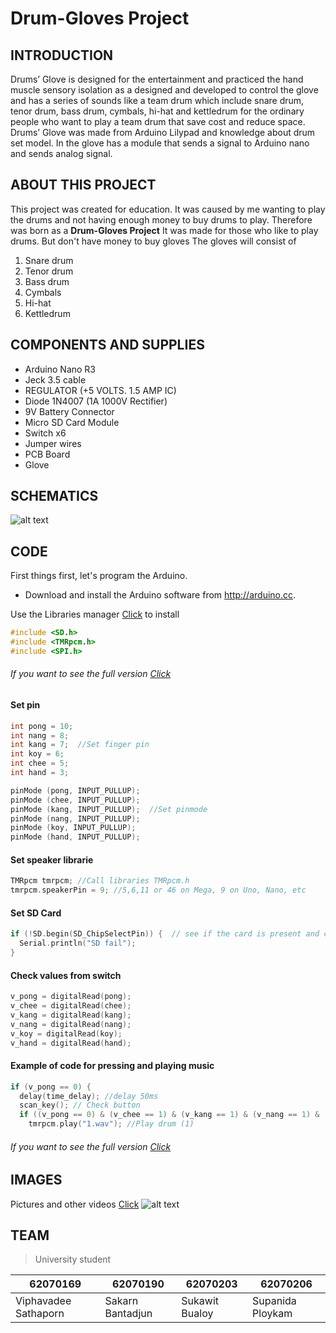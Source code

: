 # Drum-Gloves Project

## INTRODUCTION

  Drums’ Glove is designed for the entertainment and practiced the hand muscle sensory isolation as a designed and developed to control the glove and has a series of sounds like a team drum which include snare drum, tenor drum, bass drum, cymbals, hi-hat and kettledrum for the ordinary people who want to play a team drum that save cost and reduce space. Drums’ Glove was made from Arduino Lilypad and knowledge about drum set model. In the glove has a module that sends a signal to Arduino nano and sends analog signal.

## ABOUT THIS PROJECT
  
  This project was created for education.
It was caused by me wanting to play the drums and not having enough money to buy drums to play. Therefore was born as a
**Drum-Gloves Project** It was made for those who like to play drums. But don't have money to buy gloves The gloves will consist of
1. Snare drum 
2. Tenor drum 
3. Bass drum 
4. Cymbals 
5. Hi-hat 
6. Kettledrum

## COMPONENTS AND SUPPLIES

  - Arduino Nano R3
  - Jeck 3.5 cable
  - REGULATOR (+5 VOLTS. 1.5 AMP IC)
  - Diode 1N4007 (1A 1000V Rectifier)
  - 9V Battery Connector 
  - Micro SD Card Module
  - Switch x6
  - Jumper wires
  - PCB Board
  - Glove
  
  ## SCHEMATICS
  
  ![alt text](https://raw.githubusercontent.com/macsakarn/Drum-Gloves/master/Media/Images/Schematic.jpg "SCHEMATICS")
  
  ## CODE
  First things first, let's program the Arduino.
  - Download and install the Arduino software from http://arduino.cc.
  
  Use the Libraries manager [Click](https://github.com/macsakarn/Drum-Gloves/tree/master/Code/Libraries) to install
  ```c
  #include <SD.h>
  #include <TMRpcm.h>
  #include <SPI.h>
  ```
  ###### If you want to see the full version [Click](https://github.com/macsakarn/Drum-Gloves/tree/master/Code)
  
  #### Set pin
  ```c
  int pong = 10;
  int nang = 8;
  int kang = 7;  //Set finger pin 
  int koy = 6;
  int chee = 5;
  int hand = 3;
  
  pinMode (pong, INPUT_PULLUP);
  pinMode (chee, INPUT_PULLUP);
  pinMode (kang, INPUT_PULLUP);  //Set pinmode
  pinMode (nang, INPUT_PULLUP); 
  pinMode (koy, INPUT_PULLUP);
  pinMode (hand, INPUT_PULLUP);
  ```
  #### Set speaker librarie
  ```c
  TMRpcm tmrpcm; //Call libraries TMRpcm.h
  tmrpcm.speakerPin = 9; //5,6,11 or 46 on Mega, 9 on Uno, Nano, etc
  ```
  #### Set SD Card
  ```c
  if (!SD.begin(SD_ChipSelectPin)) {  // see if the card is present and can be initialized:
    Serial.println("SD fail");
  }
  ```
  #### Check values from switch
  
  ```c
  v_pong = digitalRead(pong);
  v_chee = digitalRead(chee);
  v_kang = digitalRead(kang); 
  v_nang = digitalRead(nang);
  v_koy = digitalRead(koy);
  v_hand = digitalRead(hand);
  ```
  
  #### Example of code for pressing and playing music
  ```c
  if (v_pong == 0) {
    delay(time_delay); //delay 50ms
    scan_key(); // Check button
    if ((v_pong == 0) & (v_chee == 1) & (v_kang == 1) & (v_nang == 1) & (v_koy == 1) & (v_hand == 1))  {
      tmrpcm.play("1.wav"); //Play drum (1)
  ```
  
  ###### If you want to see the full version [Click](https://github.com/macsakarn/Drum-Gloves/tree/master/Code)
  

  
  
  
  ## IMAGES 
  Pictures and other videos [Click](https://github.com/macsakarn/Drum-Gloves/tree/master/Media) 
  ![alt text](https://raw.githubusercontent.com/macsakarn/Drum-Gloves/master/Media/Images/images.jpg"Promote")
  
  ## TEAM
  > University student
  
  | 62070169| 62070190 | 62070203 | 62070206 |
  | --- | --- | --- | --- |
  | Viphavadee Sathaporn | Sakarn Bantadjun | Sukawit Bualoy | Supanida Ploykam |
  
  

  
  
  
  

